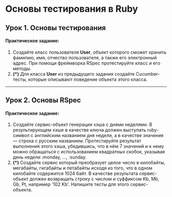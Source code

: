# Основы тестирования в Ruby
## Урок 1. Основы тестирования
#### Практическое задание:
1. Создайте класс пользователя **User**, объект которого сможет хранить фамилию, имя, отчество
пользователя, а также его электронный адрес. При помощи фреймворка RSpec протестируйте
класс и его методы.
2. **(*)** Для класса **User** из предыдущего задания создайте Cucumber-тесты, которые описывают
поведение объекта этого класса.
***
## Урок 2. Основы RSpec
#### Практическое задание:
1. Создайте сервис-объект генерации хэша с днями неделями. В результирующем хэше в качестве ключа должен выступать ruby-символ с английским названием дня недели, а в качестве значения — строка с русским названием. Протестируйте результат выполнения этого хэша, убедившись, что в нём 7 значений и к нему можно обращаться с использованием квадратных скобок, указывая день недели :monday, …, :sunday.
2. **(*)** Создайте сервис который преобразует целое число в килобайты, мегабайты, гигабайты и петабайты исходя из того, что в одном килобайте содержится 1024 байт. В качестве результата сервис-объект должен возвращать строку с числом и суффиксом Kb, Mb, Gb, Pt, например '102 Kb'. Напишите тесты для этого сервис-объекта.
